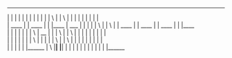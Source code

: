 _      _     ______     _______    ______   ______        ______     ______     __     _    __     _     ______       _      _     ______     _______    ______ 
|      |    |      |       |      |         |     |      |          |      |    | \    |    | \    |    |      |      |      |    |      |       |      |  
| ____ |    | ____ |       |      |____     | ___ |      |          |      |    |  \   |    |  \   |    | ____ |      | ____ |    | ____ |       |      |____  
|      |    |      |       |      |         | \          |    __    |      |    |   \  |    |   \  |    |      |      |      |    |      |       |      |      
|      |    |      |       |      |         |  \         |      |   |      |    |    \ |    |    \ |    |      |      |      |    |      |       |      |      
|      |    |      |       |      |______   |   \        |______|   |______|    |     \|    |     \|    |      |      |      |    |      |       |      |______
